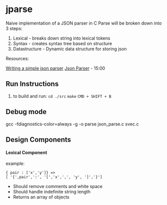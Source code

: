# jparse
Naive implementation of a JSON parser in C
Parse will be broken down into 3 steps:
1. Lexical - breaks down string into lexical tokens
2. Syntax - creates syntax tree based on structure
3. Datastructure - Dynamic data structure for storing json

Resources:

[Writing a simple json parser](https://notes.eatonphil.com/writing-a-simple-json-parser.html)
[Json Parser](https://www.computerenhance.com/p/initial-haversine-processor-code) - 15:00


## Run Instructions
1. to build and run:
`cd ./src`
`make`
`CMD + SHIFT + B`

## Debug mode
gcc -fdiagnostics-color=always -g -o parse json_parse.c svec.c

## Design Components

#### Lexical Component
example:
```
{ pair : ['x','y']} =>
[ '{',pair',':', '[','x',',', 'y', ']','}']
```
- Should remove comments and white space
- Should handle indefinite string length 
- Returns an array of objects


